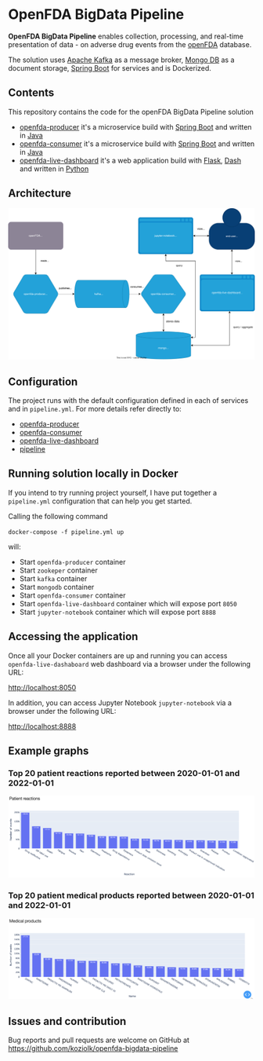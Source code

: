 # OpenFDA BigData Pipeline

**OpenFDA BigData Pipeline** enables collection, processing, and real-time presentation of data - on adverse drug events from the [openFDA](https://open.fda.gov/apis/drug/) database.

The solution uses [Apache Kafka](https://kafka.apache.org/) as a message broker, [Mongo DB](https://www.mongodb.com) as a document storage, [Spring Boot](https://spring.io/projects/spring-boot) for services and is Dockerized.

## Contents

This repository contains the code for the openFDA BigData Pipeline solution

* [openfda-producer](openfda-producer) it's a microservice build with [Spring Boot](https://spring.io/projects/spring-boot) and written in [Java](https://www.java.com)
* [openfda-consumer](openfda-consumer) it's a microservice build with [Spring Boot](https://spring.io/projects/spring-boot) and written in [Java](https://www.java.com)
* [openfda-live-dashboard](openfda-live-dashboard) it's a web application build with [Flask](https://flask.palletsprojects.com/), [Dash](https://dash.plotly.com/) and written in [Python](https://www.python.org/)

##  Architecture


![Pipeline Architecture](pipeline-architecture.svg)


##  Configuration

The project runs with the default configuration defined in each of services and in `pipeline.yml`. For more details refer directly to:

* [openfda-producer](openfda-producer/README.md)
* [openfda-consumer](openfda-consumer/README.md)
* [openfda-live-dashboard](openfda-live-dashboard/README.md)
* [pipeline](pipeline.yml)

##  Running solution locally in Docker

If you intend to try running project yourself, I have put together a `pipeline.yml` configuration that can help you get started. 

Calling the following command

``
docker-compose -f pipeline.yml up
``

will:

* Start `openfda-producer` container 
* Start `zookeper` container
* Start `kafka` container
* Start `mongodb` container
* Start `openfda-consumer` container
* Start `openfda-live-dashboard` container which will expose port `8050`
* Start `jupyter-notebook` container which will expose port `8888`


## Accessing the application

Once all your Docker containers are up and running you can access `openfda-live-dashaboard` web dashboard via a browser under the following URL:

[http://localhost:8050](http://localhost:8050) 

In addition, you can access Jupyter Notebook `jupyter-notebook` via a browser under the following URL:

[http://localhost:8888](http://localhost:8888) 

## Example graphs

### Top 20 patient reactions reported between 2020-01-01 and 2022-01-01
![Top patient reactions](results/top-patient-reactions-2020-2022.png)

### Top 20 patient medical products reported between 2020-01-01 and 2022-01-01
![Top medical products](results/top-medical-products-2020-2022.png)


## Issues and contribution

Bug reports and pull requests are welcome on GitHub at https://github.com/koziolk/openfda-bigdata-pipeline
